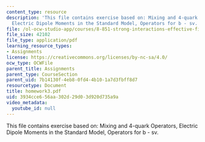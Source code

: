 ```yaml
---
content_type: resource
description: 'This file contains exercise based on: Mixing and 4-quark Operators,
  Electric Dipole Moments in the Standard Model, Operators for b - sv.'
file: /ol-ocw-studio-app/courses/8-851-strong-interactions-effective-field-theories-of-qcd-spring-2006/3934cce656aa302d29d03d920d735a9a_homework3.pdf
file_size: 42102
file_type: application/pdf
learning_resource_types:
- Assignments
license: https://creativecommons.org/licenses/by-nc-sa/4.0/
ocw_type: OCWFile
parent_title: Assignments
parent_type: CourseSection
parent_uid: 7b14130f-4eb8-0fd4-4b10-1a7d3fbff8d7
resourcetype: Document
title: homework3.pdf
uid: 3934cce6-56aa-302d-29d0-3d920d735a9a
video_metadata:
  youtube_id: null
---
```

This file contains exercise based on: Mixing and 4-quark Operators, Electric Dipole Moments in the Standard Model, Operators for b - sv.